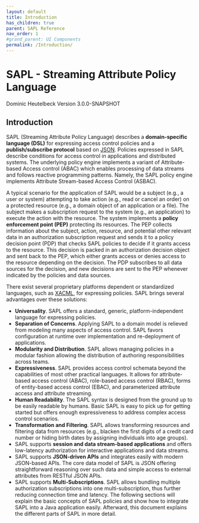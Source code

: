 ```yaml
---
layout: default
title: Introduction
has_children: true
parent: SAPL Reference
nav_order: 1
#grand_parent: UI Components
permalink: /Introduction/
---
```


# SAPL - Streaming Attribute Policy Language

Dominic Heutelbeck Version 3.0.0-SNAPSHOT

## Introduction

SAPL (Streaming Attribute Policy Language) describes a **domain-specific language (DSL)** for expressing access control policies and a **publish/subscribe protocol** based on [JSON](http://json.org/). Policies expressed in SAPL describe conditions for access control in applications and distributed systems. The underlying policy engine implements a variant of Attribute-based Access control (ABAC) which enables processing of data streams and follows reactive programming patterns. Namely, the SAPL policy engine implements Attribute Stream-based Access Control (ASBAC).

A typical scenario for the application of SAPL would be a subject (e.g., a user or system) attempting to take action (e.g., read or cancel an order) on a protected resource (e.g., a domain object of an application or a file). The subject makes a subscription request to the system (e.g., an application) to execute the action with the resource. The system implements a **policy enforcement point (PEP)** protecting its resources. The PEP collects information about the subject, action, resource, and potential other relevant data in an authorization subscription request and sends it to a policy decision point (PDP) that checks SAPL policies to decide if it grants access to the resource. This decision is packed in an authorization decision object and sent back to the PEP, which either grants access or denies access to the resource depending on the decision. The PDP subscribes to all data sources for the decision, and new decisions are sent to the PEP whenever indicated by the policies and data sources.

There exist several proprietary platforms dependent or standardized languages, such as [XACML](http://docs.oasis-open.org/xacml/3.0/xacml-3.0-core-spec-os-en.html), for expressing policies. SAPL brings several advantages over these solutions:

- **Universality**. SAPL offers a standard, generic, platform-independent language for expressing policies.
- **Separation of Concerns**. Applying SAPL to a domain model is relieved from modeling many aspects of access control. SAPL favors configuration at runtime over implementation and re-deployment of applications.
- **Modularity and Distribution**. SAPL allows managing policies in a modular fashion allowing the distribution of authoring responsibilities across teams.
- **Expressiveness**. SAPL provides access control schemata beyond the capabilities of most other practical languages. It allows for attribute-based access control (ABAC), role-based access control (RBAC), forms of entity-based access control (EBAC), and parameterized attribute access and attribute streaming.
- **Human Readability**. The SAPL syntax is designed from the ground up to be easily readable by humans. Basic SAPL is easy to pick up for getting started but offers enough expressiveness to address complex access control scenarios.
- **Transformation and Filtering**. SAPL allows transforming resources and filtering data from resources (e.g., blacken the first digits of a credit card number or hiding birth dates by assigning individuals into age groups).
- SAPL supports **session and data stream-based applications** and offers low-latency authorization for interactive applications and data streams.
- SAPL supports **JSON-driven APIs** and integrates easily with modern JSON-based APIs. The core data model of SAPL is JSON offering straightforward reasoning over such data and simple access to external attributes from RESTful JSON APIs.
- SAPL supports **Multi-Subscriptions**. SAPL allows bundling multiple authorization subscriptions into one multi-subscription, thus further reducing connection time and latency. The following sections will explain the basic concepts of SAPL policies and show how to integrate SAPL into a Java application easily. Afterward, this document explains the different parts of SAPL in more detail.
